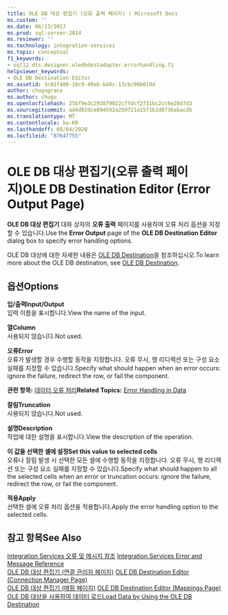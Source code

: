 ```yaml
---
title: OLE DB 대상 편집기 (오류 출력 페이지) | Microsoft Docs
ms.custom: ''
ms.date: 06/13/2017
ms.prod: sql-server-2014
ms.reviewer: ''
ms.technology: integration-services
ms.topic: conceptual
f1_keywords:
- sql12.dts.designer.oledbdestadapter.errorhandling.f1
helpviewer_keywords:
- OLE DB Destination Editor
ms.assetid: 3c01f480-16c9-49eb-b40c-13cbc90b019d
author: chugugrace
ms.author: chugu
ms.openlocfilehash: 25bf9e3c293879022cffdcf2731bc2cc9e20d7d3
ms.sourcegitcommit: ad4d92dce894592a259721a1571b1d8736abacdb
ms.translationtype: MT
ms.contentlocale: ko-KR
ms.lasthandoff: 08/04/2020
ms.locfileid: "87647755"
---
```

# <a name="ole-db-destination-editor-error-output-page"></a><span data-ttu-id="e8671-102">OLE DB 대상 편집기(오류 출력 페이지)</span><span class="sxs-lookup"><span data-stu-id="e8671-102">OLE DB Destination Editor (Error Output Page)</span></span>
  <span data-ttu-id="e8671-103">**OLE DB 대상 편집기** 대화 상자의 **오류 출력** 페이지를 사용하여 오류 처리 옵션을 지정할 수 있습니다.</span><span class="sxs-lookup"><span data-stu-id="e8671-103">Use the **Error Output** page of the **OLE DB Destination Editor** dialog box to specify error handling options.</span></span>  
  
 <span data-ttu-id="e8671-104">OLE DB 대상에 대한 자세한 내용은 [OLE DB Destination](data-flow/ole-db-destination.md)을 참조하십시오.</span><span class="sxs-lookup"><span data-stu-id="e8671-104">To learn more about the OLE DB destination, see [OLE DB Destination](data-flow/ole-db-destination.md).</span></span>  
  
## <a name="options"></a><span data-ttu-id="e8671-105">옵션</span><span class="sxs-lookup"><span data-stu-id="e8671-105">Options</span></span>  
 <span data-ttu-id="e8671-106">**입/출력**</span><span class="sxs-lookup"><span data-stu-id="e8671-106">**Input/Output**</span></span>  
 <span data-ttu-id="e8671-107">입력 이름을 표시합니다.</span><span class="sxs-lookup"><span data-stu-id="e8671-107">View the name of the input.</span></span>  
  
 <span data-ttu-id="e8671-108">**열**</span><span class="sxs-lookup"><span data-stu-id="e8671-108">**Column**</span></span>  
 <span data-ttu-id="e8671-109">사용되지 않습니다.</span><span class="sxs-lookup"><span data-stu-id="e8671-109">Not used.</span></span>  
  
 <span data-ttu-id="e8671-110">**오류**</span><span class="sxs-lookup"><span data-stu-id="e8671-110">**Error**</span></span>  
 <span data-ttu-id="e8671-111">오류가 발생할 경우 수행할 동작을 지정합니다. 오류 무시, 행 리디렉션 또는 구성 요소 실패를 지정할 수 있습니다.</span><span class="sxs-lookup"><span data-stu-id="e8671-111">Specify what should happen when an error occurs: ignore the failure, redirect the row, or fail the component.</span></span>  
  
 <span data-ttu-id="e8671-112">**관련 항목:** [데이터 오류 처리](data-flow/error-handling-in-data.md)</span><span class="sxs-lookup"><span data-stu-id="e8671-112">**Related Topics:** [Error Handling in Data](data-flow/error-handling-in-data.md)</span></span>  
  
 <span data-ttu-id="e8671-113">**잘림**</span><span class="sxs-lookup"><span data-stu-id="e8671-113">**Truncation**</span></span>  
 <span data-ttu-id="e8671-114">사용되지 않습니다.</span><span class="sxs-lookup"><span data-stu-id="e8671-114">Not used.</span></span>  
  
 <span data-ttu-id="e8671-115">**설명**</span><span class="sxs-lookup"><span data-stu-id="e8671-115">**Description**</span></span>  
 <span data-ttu-id="e8671-116">작업에 대한 설명을 표시합니다.</span><span class="sxs-lookup"><span data-stu-id="e8671-116">View the description of the operation.</span></span>  
  
 <span data-ttu-id="e8671-117">**이 값을 선택한 셀에 설정**</span><span class="sxs-lookup"><span data-stu-id="e8671-117">**Set this value to selected cells**</span></span>  
 <span data-ttu-id="e8671-118">오류나 잘림 발생 시 선택한 모든 셀에 수행할 동작을 지정합니다. 오류 무시, 행 리디렉션 또는 구성 요소 실패를 지정할 수 있습니다.</span><span class="sxs-lookup"><span data-stu-id="e8671-118">Specify what should happen to all the selected cells when an error or truncation occurs: ignore the failure, redirect the row, or fail the component.</span></span>  
  
 <span data-ttu-id="e8671-119">**적용**</span><span class="sxs-lookup"><span data-stu-id="e8671-119">**Apply**</span></span>  
 <span data-ttu-id="e8671-120">선택한 셀에 오류 처리 옵션을 적용합니다.</span><span class="sxs-lookup"><span data-stu-id="e8671-120">Apply the error handling option to the selected cells.</span></span>  
  
## <a name="see-also"></a><span data-ttu-id="e8671-121">참고 항목</span><span class="sxs-lookup"><span data-stu-id="e8671-121">See Also</span></span>  
 <span data-ttu-id="e8671-122">[Integration Services 오류 및 메시지 참조](../../2014/integration-services/integration-services-error-and-message-reference.md) </span><span class="sxs-lookup"><span data-stu-id="e8671-122">[Integration Services Error and Message Reference](../../2014/integration-services/integration-services-error-and-message-reference.md) </span></span>  
 <span data-ttu-id="e8671-123">[OLE DB 대상 편집기 &#40;연결 관리자 페이지&#41;](../../2014/integration-services/ole-db-destination-editor-connection-manager-page.md) </span><span class="sxs-lookup"><span data-stu-id="e8671-123">[OLE DB Destination Editor &#40;Connection Manager Page&#41;](../../2014/integration-services/ole-db-destination-editor-connection-manager-page.md) </span></span>  
 <span data-ttu-id="e8671-124">[OLE DB 대상 편집기 &#40;매핑 페이지&#41;](../../2014/integration-services/ole-db-destination-editor-mappings-page.md) </span><span class="sxs-lookup"><span data-stu-id="e8671-124">[OLE DB Destination Editor &#40;Mappings Page&#41;](../../2014/integration-services/ole-db-destination-editor-mappings-page.md) </span></span>  
 [<span data-ttu-id="e8671-125">OLE DB 대상을 사용하여 데이터 로드</span><span class="sxs-lookup"><span data-stu-id="e8671-125">Load Data by Using the OLE DB Destination</span></span>](data-flow/load-data-by-using-the-ole-db-destination.md)  
  
  
